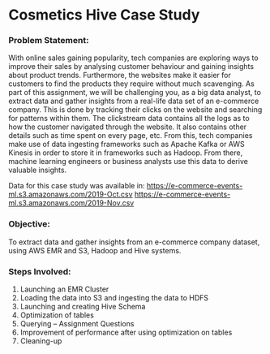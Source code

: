 # Cosmetics Hive Case Study

### Problem Statement:

With online sales gaining popularity, tech companies are exploring ways to improve their sales by analysing customer behaviour and gaining insights about product trends. Furthermore, the websites make it easier for customers to find the products they require without much scavenging. As part of this assignment, we will be challenging you, 
as a big data analyst, to extract data and gather insights from a real-life data set of an e-commerce company. This is done by tracking their clicks on the website and searching for patterns within them. The clickstream data contains all the logs as to how the customer navigated through the website. It also contains other details such as time spent on every page, etc. From this, tech companies make use of data ingesting frameworks such as Apache Kafka or AWS Kinesis in order to store it in frameworks such as Hadoop. From there, machine learning engineers or business analysts use this data to derive valuable insights. 

Data for this case study was available in:
https://e-commerce-events-ml.s3.amazonaws.com/2019-Oct.csv
https://e-commerce-events-ml.s3.amazonaws.com/2019-Nov.csv

### Objective:

To extract data and gather insights from an e-commerce company dataset, using AWS EMR and S3, Hadoop and Hive systems.

### Steps Involved:
1. Launching an EMR Cluster
2. Loading the data into S3 and ingesting the data to HDFS
3. Launching and creating Hive Schema 
4. Optimization of tables
5. Querying – Assignment Questions
6. Improvement of performance after using optimization on tables
7. Cleaning-up
